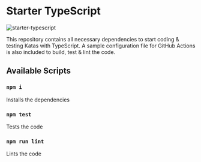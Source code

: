 # Starter TypeScript

![starter-typescript](https://github.com/tinohertlein/starter-typescript/actions/workflows/ci.yml/badge.svg?event=push)

This repository contains all necessary dependencies to start coding & testing Katas with TypeScript. A sample configuration file for GitHub Actions is also included to build, test & lint the code.



## Available Scripts

### `npm i`

Installs the dependencies

### `npm test`

Tests the code

### `npm run lint`

Lints the code
